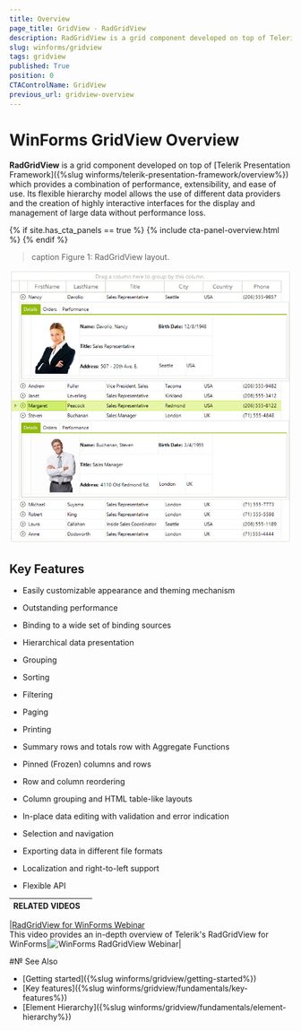```yaml
---
title: Overview
page_title: GridView - RadGridView
description: RadGridView is a grid component developed on top of Telerik Presentation Framework which provides a combination of performance, extensibility, and ease of use.
slug: winforms/gridview
tags: gridview
published: True
position: 0
CTAControlName: GridView
previous_url: gridview-overview
---
```


# WinForms GridView Overview

__RadGridView__ is a grid component developed on top of [Telerik Presentation Framework]({%slug winforms/telerik-presentation-framework/overview%}) which provides a combination of performance, extensibility, and ease of use. Its flexible hierarchy model allows the use of different data providers and the creation of highly interactive interfaces for the display and management of large data without performance loss.

{% if site.has_cta_panels == true %}
{% include cta-panel-overview.html %}
{% endif %}

>caption Figure 1: RadGridView layout. 

![WinForms RadGridView RadGridView Layout](images/gridview-overview001.png)

## Key Features

* Easily customizable appearance and theming mechanism

* Outstanding performance

* Binding to a wide set of binding sources

* Hierarchical data presentation

* Grouping

* Sorting

* Filtering

* Paging

* Printing

* Summary rows and totals row with Aggregate Functions

* Pinned (Frozen) columns and rows

* Row and column reordering

* Column grouping and HTML table-like layouts

* In-place data editing with validation and error indication

* Selection and navigation

* Exporting data in different file formats

* Localization and right-to-left support

* Flexible API


| RELATED VIDEOS |  |
| ------ | ------ |

|[RadGridView for WinForms Webinar](https://www.telerik.com/videos/radgridview-for-winforms-webinar)<br>This video provides an in-depth overview of Telerik's RadGridView for WinForms|![WinForms RadGridView Webinar](images/gridview-overview002.png)|

#№ See Also

 * [Getting started]({%slug winforms/gridview/getting-started%})
 * [Key features]({%slug winforms/gridview/fundamentals/key-features%})
 * [Element Hierarchy]({%slug winforms/gridview/fundamentals/element-hierarchy%})
